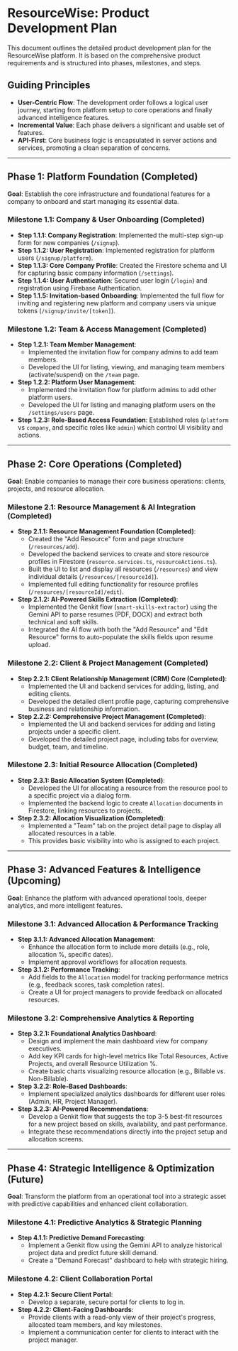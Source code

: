 # ResourceWise: Product Development Plan

This document outlines the detailed product development plan for the ResourceWise platform. It is based on the comprehensive product requirements and is structured into phases, milestones, and steps.

## Guiding Principles

- **User-Centric Flow**: The development order follows a logical user journey, starting from platform setup to core operations and finally advanced intelligence features.
- **Incremental Value**: Each phase delivers a significant and usable set of features.
- **API-First**: Core business logic is encapsulated in server actions and services, promoting a clean separation of concerns.

---

## Phase 1: Platform Foundation (Completed)

**Goal**: Establish the core infrastructure and foundational features for a company to onboard and start managing its essential data.

### Milestone 1.1: Company & User Onboarding (Completed)

- **Step 1.1.1: Company Registration**: Implemented the multi-step sign-up form for new companies (`/signup`).
- **Step 1.1.2: User Registration**: Implemented registration for platform users (`/signup/platform`).
- **Step 1.1.3: Core Company Profile**: Created the Firestore schema and UI for capturing basic company information (`/settings`).
- **Step 1.1.4: User Authentication**: Secured user login (`/login`) and registration using Firebase Authentication.
- **Step 1.1.5: Invitation-based Onboarding**: Implemented the full flow for inviting and registering new platform and company users via unique tokens (`/signup/invite/[token]`).

### Milestone 1.2: Team & Access Management (Completed)

- **Step 1.2.1: Team Member Management**:
  - Implemented the invitation flow for company admins to add team members.
  - Developed the UI for listing, viewing, and managing team members (activate/suspend) on the `/team` page.
- **Step 1.2.2: Platform User Management**:
  - Implemented the invitation flow for platform admins to add other platform users.
  - Developed the UI for listing and managing platform users on the `/settings/users` page.
- **Step 1.2.3: Role-Based Access Foundation**: Established roles (`platform` vs `company`, and specific roles like `admin`) which control UI visibility and actions.

---

## Phase 2: Core Operations (Completed)

**Goal**: Enable companies to manage their core business operations: clients, projects, and resource allocation.

### Milestone 2.1: Resource Management & AI Integration (Completed)

- **Step 2.1.1: Resource Management Foundation (Completed)**:
  - Created the "Add Resource" form and page structure (`/resources/add`).
  - Developed the backend services to create and store resource profiles in Firestore (`resource.services.ts`, `resourceActions.ts`).
  - Built the UI to list and display all resources (`/resources`) and view individual details (`/resources/[resourceId]`).
  - Implemented full editing functionality for resource profiles (`/resources/[resourceId]/edit`).
- **Step 2.1.2: AI-Powered Skills Extraction (Completed)**:
  - Implemented the Genkit flow (`smart-skills-extractor`) using the Gemini API to parse resumes (PDF, DOCX) and extract both technical and soft skills.
  - Integrated the AI flow with both the "Add Resource" and "Edit Resource" forms to auto-populate the skills fields upon resume upload.

### Milestone 2.2: Client & Project Management (Completed)

- **Step 2.2.1: Client Relationship Management (CRM) Core (Completed)**:
  - Implemented the UI and backend services for adding, listing, and editing clients.
  - Developed the detailed client profile page, capturing comprehensive business and relationship information.
- **Step 2.2.2: Comprehensive Project Management (Completed)**:
  - Implemented the UI and backend services for adding and listing projects under a specific client.
  - Developed the detailed project page, including tabs for overview, budget, team, and timeline.

### Milestone 2.3: Initial Resource Allocation (Completed)

- **Step 2.3.1: Basic Allocation System (Completed)**:
  - Developed the UI for allocating a resource from the resource pool to a specific project via a dialog form.
  - Implemented the backend logic to create `Allocation` documents in Firestore, linking resources to projects.
- **Step 2.3.2: Allocation Visualization (Completed)**:
  - Implemented a "Team" tab on the project detail page to display all allocated resources in a table.
  - This provides basic visibility into who is assigned to each project.

---

## Phase 3: Advanced Features & Intelligence (Upcoming)

**Goal**: Enhance the platform with advanced operational tools, deeper analytics, and more intelligent features.

### Milestone 3.1: Advanced Allocation & Performance Tracking

- **Step 3.1.1: Advanced Allocation Management**:
  - Enhance the allocation form to include more details (e.g., role, allocation %, specific dates).
  - Implement approval workflows for allocation requests.
- **Step 3.1.2: Performance Tracking**:
  - Add fields to the `Allocation` model for tracking performance metrics (e.g., feedback scores, task completion rates).
  - Create a UI for project managers to provide feedback on allocated resources.

### Milestone 3.2: Comprehensive Analytics & Reporting

- **Step 3.2.1: Foundational Analytics Dashboard**:
  - Design and implement the main dashboard view for company executives.
  - Add key KPI cards for high-level metrics like Total Resources, Active Projects, and overall Resource Utilization %.
  - Create basic charts visualizing resource allocation (e.g., Billable vs. Non-Billable).
- **Step 3.2.2: Role-Based Dashboards**:
  - Implement specialized analytics dashboards for different user roles (Admin, HR, Project Manager).
- **Step 3.2.3: AI-Powered Recommendations**:
  - Develop a Genkit flow that suggests the top 3-5 best-fit resources for a new project based on skills, availability, and past performance.
  - Integrate these recommendations directly into the project setup and allocation screens.

---

## Phase 4: Strategic Intelligence & Optimization (Future)

**Goal**: Transform the platform from an operational tool into a strategic asset with predictive capabilities and enhanced client collaboration.

### Milestone 4.1: Predictive Analytics & Strategic Planning

- **Step 4.1.1: Predictive Demand Forecasting**:
  - Implement a Genkit flow using the Gemini API to analyze historical project data and predict future skill demand.
  - Create a "Demand Forecast" dashboard to help with strategic hiring.

### Milestone 4.2: Client Collaboration Portal

- **Step 4.2.1: Secure Client Portal**:
  - Develop a separate, secure portal for clients to log in.
- **Step 4.2.2: Client-Facing Dashboards**:
  - Provide clients with a read-only view of their project's progress, allocated team members, and key milestones.
  - Implement a communication center for clients to interact with the project manager.
